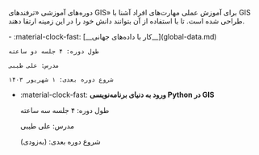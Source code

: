 دوره‌های آموزشی «ترفندهای GIS» برای آموزش عملی مهارت‌های افراد آشنا با GIS طراحی شده است. تا با استفاده از آن بتوانند دانش خود را در این زمینه ارتقا دهند.

<div class="grid cards" markdown>
- :material-clock-fast: [__کار با داده‌های جهانی__](global-data.md)

    طول دوره: ۴ جلسه دو ساعته

    مدرس: علی طیبی
    
    شروع دوره بعدی: ۱ شهریور ۱۴۰۳

- :material-clock-fast: __ورود به دنیای برنامه‌نویسی Python در GIS__

    طول دوره: ۴ جلسه سه ساعته

    مدرس: علی طیبی
    
    شروع دوره بعدی: (به‌زودی)


</div>